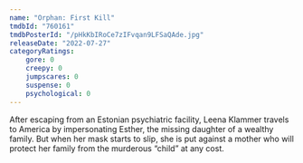 ```yaml
---
name: "Orphan: First Kill"
tmdbId: "760161"
tmdbPosterId: "/pHkKbIRoCe7zIFvqan9LFSaQAde.jpg"
releaseDate: "2022-07-27"
categoryRatings:
    gore: 0
    creepy: 0
    jumpscares: 0
    suspense: 0
    psychological: 0
---
```

After escaping from an Estonian psychiatric facility, Leena Klammer travels to America by impersonating Esther, the missing daughter of a wealthy family. But when her mask starts to slip, she is put against a mother who will protect her family from the murderous “child” at any cost.
